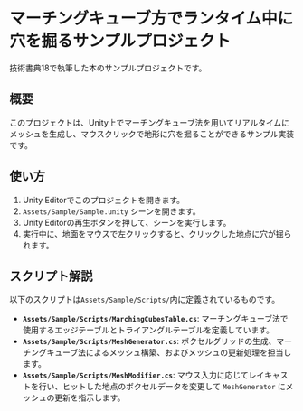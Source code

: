# マーチングキューブ方でランタイム中に穴を掘るサンプルプロジェクト

技術書典18で執筆した本のサンプルプロジェクトです。

## 概要

このプロジェクトは、Unity上でマーチングキューブ法を用いてリアルタイムにメッシュを生成し、マウスクリックで地形に穴を掘ることができるサンプル実装です。

## 使い方

1.  Unity Editorでこのプロジェクトを開きます。
2.  `Assets/Sample/Sample.unity` シーンを開きます。
3.  Unity Editorの再生ボタンを押して、シーンを実行します。
4.  実行中に、地面をマウスで左クリックすると、クリックした地点に穴が掘られます。

## スクリプト解説

以下のスクリプトは`Assets/Sample/Scripts/`内に定義されているものです。

- **`Assets/Sample/Scripts/MarchingCubesTable.cs`**: マーチングキューブ法で使用するエッジテーブルとトライアングルテーブルを定義しています。
- **`Assets/Sample/Scripts/MeshGenerator.cs`**: ボクセルグリッドの生成、マーチングキューブ法によるメッシュ構築、およびメッシュの更新処理を担当します。
- **`Assets/Sample/Scripts/MeshModifier.cs`**: マウス入力に応じてレイキャストを行い、ヒットした地点のボクセルデータを変更して `MeshGenerator` にメッシュの更新を指示します。
